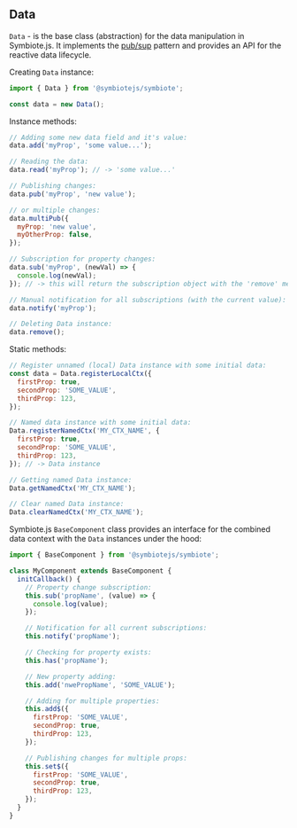 ## Data

`Data` - is the base class (abstraction) for the data manipulation in Symbiote.js. It implements the [pub/sup](https://en.wikipedia.org/wiki/Publish%E2%80%93subscribe_pattern) pattern and provides an API for the reactive data lifecycle.

Creating `Data` instance:
```javascript
import { Data } from '@symbiotejs/symbiote';

const data = new Data();
```

Instance methods:
```javascript
// Adding some new data field and it's value:
data.add('myProp', 'some value...');

// Reading the data:
data.read('myProp'); // -> 'some value...'

// Publishing changes: 
data.pub('myProp', 'new value');

// or multiple changes:
data.multiPub({
  myProp: 'new value',
  myOtherProp: false,
});

// Subscription for property changes:
data.sub('myProp', (newVal) => {
  console.log(newVal);
}); // -> this will return the subscription object with the 'remove' method (memory cleaning)

// Manual notification for all subscriptions (with the current value):
data.notify('myProp');

// Deleting Data instance:
data.remove();
```

Static methods:
```javascript
// Register unnamed (local) Data instance with some initial data:
const data = Data.registerLocalCtx({
  firstProp: true,
  secondProp: 'SOME_VALUE',
  thirdProp: 123,
});

// Named data instance with some initial data:
Data.registerNamedCtx('MY_CTX_NAME', {
  firstProp: true,
  secondProp: 'SOME_VALUE',
  thirdProp: 123,
}); // -> Data instance

// Getting named Data instance:
Data.getNamedCtx('MY_CTX_NAME');

// Clear named Data instance:
Data.clearNamedCtx('MY_CTX_NAME');
```

Symbiote.js `BaseComponent` class provides an interface for the combined data context with the `Data` instances under the hood:

```javascript
import { BaseComponent } from '@symbiotejs/symbiote';

class MyComponent extends BaseComponent {
  initCallback() {
    // Property change subscription:
    this.sub('propName', (value) => {
      console.log(value);
    });

    // Notification for all current subscriptions:
    this.notify('propName');

    // Checking for property exists:
    this.has('propName');

    // New property adding:
    this.add('nwePropName', 'SOME_VALUE');

    // Adding for multiple properties:
    this.add$({
      firstProp: 'SOME_VALUE',
      secondProp: true,
      thirdProp: 123,
    });

    // Publishing changes for multiple props:
    this.set$({
      firstProp: 'SOME_VALUE',
      secondProp: true,
      thirdProp: 123,
    });
  }
}
```
